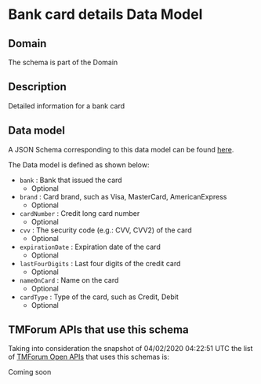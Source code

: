 # Bank card details Data Model

## Domain

The  schema is part of the  Domain

## Description

Detailed information for a bank card

## Data model

A JSON Schema corresponding to this data model can be found
[here](https://github.com/tmforum-rand/schemas/blob/candidates/Customer/BankCardDetails.schema.json).

The Data model is defined as shown below:
- `bank` : Bank that issued the card
  - Optional
- `brand` : Card brand, such as Visa, MasterCard, AmericanExpress
  - Optional
- `cardNumber` : Credit long card number
  - Optional
- `cvv` : The security code (e.g.: CVV, CVV2) of the card
  - Optional
- `expirationDate` : Expiration date of the card
  - Optional
- `lastFourDigits` : Last four digits of the credit card
  - Optional
- `nameOnCard` : Name on the card
  - Optional
- `cardType` : Type of the card, such as Credit, Debit
  - Optional




## TMForum APIs that use this schema

Taking into consideration the snapshot of 04/02/2020 04:22:51 UTC the list of [TMForum Open APIs](https://www.tmforum.org/open-apis/) that uses this schemas is:

Coming soon